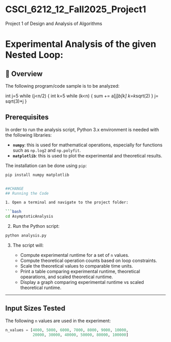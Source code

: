 # CSCI_6212_12_Fall2025_Project1
Project 1 of Design and Analysis of Algorithms

# Experimental Analysis of the given Nested Loop:

## 📝 Overview
The following program/code sample is to be analyzed:

int j=5
while (j<n/2) {
	int k=5
	while (k<n) {
sum += a[j]*b[k]
k=k*sqrt(2)
}
j= sqrt(3)*j
}

## Prerequisites
In order to run the analysis script, Python 3.x environment is needed with the following libraries:

* **`numpy`**: this is used for mathematical operations, especially for functions such as `np.log2` and `np.polyfit`.
* **`matplotlib`**: this is used to plot the experimental and theoretical results.

The installation can be done using `pip`:
```bash
pip install numpy matplotlib


##CHANGE
## Running the Code

1. Open a terminal and navigate to the project folder:

```bash
cd AsymptoticAnalysis
```

2. Run the Python script:

```bash
python analysis.py
```

3. The script will:

   * Compute experimental runtime for a set of `n` values.
   * Compute theoretical operation counts based on loop constraints.
   * Scale the theoretical values to comparable time units.
   * Print a table comparing experimental runtime, theoretical opearations, and scaled theoretical runtime.
   * Display a graph comparing experimental runtime vs scaled theoretical runtime.

---

## Input Sizes Tested

The following `n` values are used in the experiment:

```python
n_values = [4000, 5000, 6000, 7000, 8000, 9000, 10000,
            20000, 30000, 40000, 50000, 80000, 100000]
```
